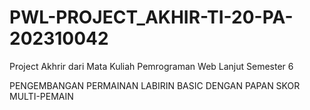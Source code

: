 # PWL-PROJECT_AKHIR-TI-20-PA-202310042
Project Akhrir dari Mata Kuliah Pemrograman Web Lanjut Semester 6

PENGEMBANGAN PERMAINAN LABIRIN BASIC DENGAN PAPAN SKOR MULTI-PEMAIN
